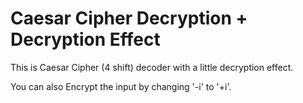 # Caesar Cipher Decryption + Decryption Effect
This is Caesar Cipher (4 shift) decoder with a little decryption effect.

You can also Encrypt the input by changing '-i' to '+i'.

